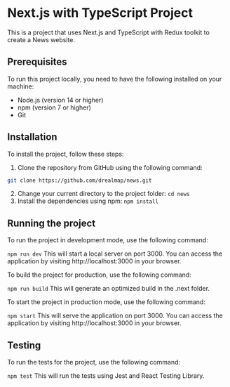 # Next.js with TypeScript Project

This is a project that uses Next.js and TypeScript with Redux toolkit to create a News website.

## Prerequisites

To run this project locally, you need to have the following installed on your machine:

- Node.js (version 14 or higher)
- npm (version 7 or higher)
- Git

## Installation

To install the project, follow these steps:

1. Clone the repository from GitHub using the following command:

```bash
git clone https://github.com/drealmap/news.git
```
2. Change your current directory to the project folder:
```cd news```
3. Install the dependencies using npm:
```npm install```
## Running the project
To run the project in development mode, use the following command:

```npm run dev```
This will start a local server on port 3000. You can access the application by visiting http://localhost:3000 in your browser.

To build the project for production, use the following command:

```npm run build```
This will generate an optimized build in the .next folder.

To start the project in production mode, use the following command:

```npm start```
This will serve the application on port 3000. You can access the application by visiting http://localhost:3000 in your browser.

## Testing
To run the tests for the project, use the following command:

```npm test```
This will run the tests using Jest and React Testing Library.
